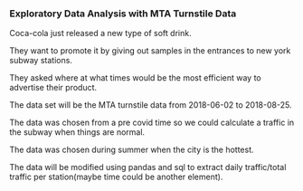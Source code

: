### Exploratory Data Analysis with MTA Turnstile Data
Coca-cola just released a new type of soft drink. 

They want to promote it by giving out samples in the entrances to new york subway stations.

They asked where at what times would be the most efficient way to advertise their product.


The data set will be the MTA turnstile data from 2018-06-02 to 2018-08-25.

The data was chosen from a pre covid time so we could calculate a traffic in the subway when things are normal.

The data was chosen during summer when the city is the hottest.

The data will be modified using pandas and sql to extract daily traffic/total traffic per station(maybe time could be another element).
